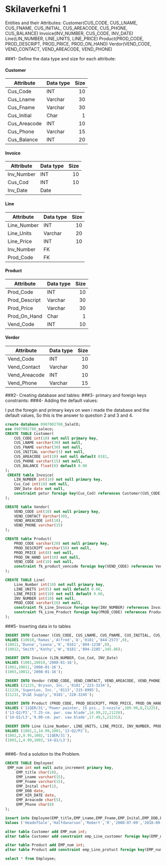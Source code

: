 # Skilaverkefni 1

Entities and their Attributes:
Customer(CUS_CODE, CUS_LNAME, CUS_FNAME, CUS_INITIAL, CUS_AREACODE, CUS_PHONE, CUS_BALANCE)
Invoice(INV_NUMBER, CUS_CODE, INV_DATE)
Line(LIN_NUMBER, LINE_UNITS, LINE_PRICE)
Product(PROD_CODE, PROD_DESCRIPT, PROD_PRICE, PROD_ON_HAND)
Verdor(VEND_CODE, VEND_CONTACT, VEND_AREACODE, VEND_PHONE)

###1-	Define the data type and size for each attribute: 
        
   #### Customer
   |   Attribute  | Data type | Size |
   | ------------ | --------- | ----:|
   | Cus_Code     | INT       | 10   |
   | Cus_Lname    | Varchar   | 30   |
   | Cus_Fname    | Varchar   | 30   |
   | Cus_Initial  | Char      |  1   |
   | Cus_Areacode | INT       | 10   |
   | Cus_Phone    | Varchar   | 15   |
   | Cus_Balance  | INT       | 20   |
    
   #### Invoice
   |   Attribute  | Data type | Size |
   | ------------ | --------- | ----:|
   | Inv_Number   | INT       | 10   |
   | Cus_Cod      | INT       | 10   |
   | Inv_Date     | Date      |      |
   
   ####  Line
   |   Attribute  | Data type | Size |
   | ------------ | --------- | ----:|
   | Line_Number  | INT       | 10   |
   | Line_Units   | Varchar   | 20   |
   | Line_Price   | INT       | 10   |
   | Inv_Number   | FK        |      |
   | Prod_Code    | FK        |      |
    
   #### Product 
   |   Attribute  | Data type | Size |
   | ------------ | --------- | ----:|
   | Prod_Code    | INT       | 10   |
   | Prod_Descript| Varchar   | 30   |
   | Prod_Price   | Varchar   | 30   |
   | Prod_On_Hand | Char      |  1   |
   | Vend_Code    | INT       | 10   |
   
   
   #### Verdor
   |   Attribute  | Data type | Size |
   | ------------ | --------- | ----:|
   | Vend_Code    | INT       | 10   |
   | Vend_Contact | Varchar   | 30   |
   | Vend_Areacode| INT       | 10   |
   | Vend_Phone   | Varchar   | 15   |
   
###2- Creating database and tables:
###3- primary and foreign keys constraints:
###4- Adding the default values:

   I put the foregin and primary keys on wen i made the database and the default values, So this is the answer to question 2 and 3 and 4.
    
   ```sql
   create database 0907002780_SaleCO;
   use 0907002780_saleco;
   CREATE TABLE Customer(
       CUS_CODE int(10) not null primary key,
       CUS_LNAME varchar(30) not null,
       CUS_FNAME varchar(30) not null,
       CUS_INITIAL varchar(3) not null,
       CUS_AREACODE int(10) not null default 0181,
       CUS_PHONE varchar(15) not null,
       CUS_BALANCE float(8) default 0.00  
   );
    CREATE table Invoice(
       LIN_NUMBER int(10) not null primary key,
       Cus_Cod int(10) not null,
       INV_Date date not null,
       constraint petur foreign key(Cus_Cod) references Customer(CUS_CODE) on delete cascade
   );

   CREATE table Vendor(
       VEND_CODE int(10) not null primary key,
       VEND_CONTACT Varchar(30),
       VEND_AREACODE int(10),
       VEND_PHONE varchar(15)
   );

   CREATE table Product(
       PROD_CODE varchar(20) not null primary key,
       PROD_DESCRIPT varchar(50) not null,
       PROD_PRICE int(8) not null,
       PROD_ON_HAND int(10) not null,
       VEND_CODE int(10) not null,
       constraint fk_product_vencode foreign key(VEND_CODE) references Vendor(VEND_CODE) on delete cascade
   );

   CREATE TABLE Line(
       Line_Number int(10) not null primary key,
       LINE_UNITS int(5) not null default 0.00,
       LINE_PRICE int(10) not null default 0.00,
       INV_NUMBER int(10) not null,
       PROD_CODE varchar(20) not null,
       constraint fk_Line_Invoice foreign key(INV_NUMBER) references Invoice(LIN_NUMBER) on delete cascade,
       constraint fk_Line_Product foreign key(PROD_CODE) references Product(PROD_CODE) on delete cascade
   );
   
   ```
###5- Inserting data in to tables

   ```sql
   INSERT INTO Customer (CUS_CODE, CUS_LNAME, CUS_FNAME, CUS_INITIAL, CUS_AREACODE, CUS_PHONE, CUS_BALANCE)
   VALUES (10010,'Ramas','Alfred','A','0181','844-2573',0),
   (10011,'Dunne','Leona','K','0161','894-1238',0),
   (10012,'Smith','Kathy','W','0181','894-2285',345.86);

   INSERT INTO Invoice (LIN_NUMBER, Cus_Cod, INV_Date)
   VALUES (1001,10010,'2008-01-16'),
   (1002,10011,'2008-01-16'),
   (1003,10012,'2008-01-16');
   
   INSERT INTO Vendor (VEND_CODE, VEND_CONTACT, VEND_AREACODE, VEND_PHONE)
   VALUES (21225,'Bryson, Inc.','0181','223-3234'),
   (21226,'SuperLoo, Inc.','0113','215-8995'),
   (21231,'D\&E Supply','0181','228-3245');
   
   INSERT INTO Product (PROD_CODE, PROD_DESCRIPT, PROD_PRICE, PROD_ON_HAND, VEND_CODE)
   VALUES ('11QER/31','Power painter, 15 psi., 3-nozzle',109.99,8,21225),
   ('13-Q2/P2','7.25-cm. pwr. saw blade',14.99,22,21226),
   ('14-Q1/L3','9.00-cm. pwr. saw blade',17.49,5,21231);
   
   INSERT INTO Line (Line_Number, LINE_UNITS, LINE_PRICE, INV_NUMBER, PROD_CODE)
   VALUES (1001,1,14.99,1001,'13-Q2/P2'),
   (1002,2,9.95,1002,'11QER/31'),
   (1003,1,4.99,1003,'14-Q1/L3');
    
   ```
    
###6- find a solution to the Problem.

   ```sql
   CREATE TABLE Employee(
   	EMP_num int not null auto_increment primary key,
    	EMP_title char(10),
    	EMP_Lname varchar(15),
    	EMP_Fname varchar(15),
    	EMP_Inital char(1),
    	EMP_DOB date,
    	EMP_HIR_DATE date,
    	EMP_Areacode char(5),
    	EMP_Phone char(8)
   );

   insert into Employee(EMP_title,EMP_Lname,EMP_Fname,EMP_Inital,EMP_DOB,EMP_HIR_DATE,EMP_Areacode,EMP_Phone)
   Values ('HeadofSale','Halfdanarson','Robert','R','2000-07-09','2018-09-21',54826,'555-5555');
   
   alter table Customer add EMP_num int;
   alter table Customer add constraint emp_Line_customer foreign key(EMP_num) references Employee(EMP_num) on delete cascade;

   alter table Product add EMP_num int;
   alter table Product add constraint emp_Line_protuct foreign key(EMP_num) references Employee(EMP_num) on delete cascade;

   select * from Employee;
   ```
    
    

